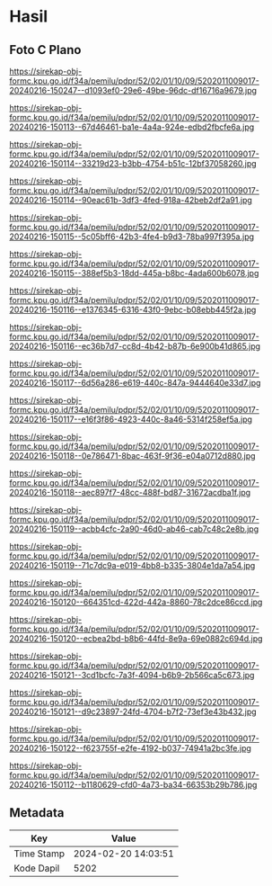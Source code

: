 # Hasil

## Foto C Plano

https://sirekap-obj-formc.kpu.go.id/f34a/pemilu/pdpr/52/02/01/10/09/5202011009017-20240216-150247--d1093ef0-29e6-49be-96dc-df16716a9679.jpg

https://sirekap-obj-formc.kpu.go.id/f34a/pemilu/pdpr/52/02/01/10/09/5202011009017-20240216-150113--67d46461-ba1e-4a4a-924e-edbd2fbcfe6a.jpg

https://sirekap-obj-formc.kpu.go.id/f34a/pemilu/pdpr/52/02/01/10/09/5202011009017-20240216-150114--33219d23-b3bb-4754-b51c-12bf37058260.jpg

https://sirekap-obj-formc.kpu.go.id/f34a/pemilu/pdpr/52/02/01/10/09/5202011009017-20240216-150114--90eac61b-3df3-4fed-918a-42beb2df2a91.jpg

https://sirekap-obj-formc.kpu.go.id/f34a/pemilu/pdpr/52/02/01/10/09/5202011009017-20240216-150115--5c05bff6-42b3-4fe4-b9d3-78ba997f395a.jpg

https://sirekap-obj-formc.kpu.go.id/f34a/pemilu/pdpr/52/02/01/10/09/5202011009017-20240216-150115--388ef5b3-18dd-445a-b8bc-4ada600b6078.jpg

https://sirekap-obj-formc.kpu.go.id/f34a/pemilu/pdpr/52/02/01/10/09/5202011009017-20240216-150116--e1376345-6316-43f0-9ebc-b08ebb445f2a.jpg

https://sirekap-obj-formc.kpu.go.id/f34a/pemilu/pdpr/52/02/01/10/09/5202011009017-20240216-150116--ec36b7d7-cc8d-4b42-b87b-6e900b41d865.jpg

https://sirekap-obj-formc.kpu.go.id/f34a/pemilu/pdpr/52/02/01/10/09/5202011009017-20240216-150117--6d56a286-e619-440c-847a-9444640e33d7.jpg

https://sirekap-obj-formc.kpu.go.id/f34a/pemilu/pdpr/52/02/01/10/09/5202011009017-20240216-150117--e16f3f86-4923-440c-8a46-5314f258ef5a.jpg

https://sirekap-obj-formc.kpu.go.id/f34a/pemilu/pdpr/52/02/01/10/09/5202011009017-20240216-150118--0e786471-8bac-463f-9f36-e04a0712d880.jpg

https://sirekap-obj-formc.kpu.go.id/f34a/pemilu/pdpr/52/02/01/10/09/5202011009017-20240216-150118--aec897f7-48cc-488f-bd87-31672acdba1f.jpg

https://sirekap-obj-formc.kpu.go.id/f34a/pemilu/pdpr/52/02/01/10/09/5202011009017-20240216-150119--acbb4cfc-2a90-46d0-ab46-cab7c48c2e8b.jpg

https://sirekap-obj-formc.kpu.go.id/f34a/pemilu/pdpr/52/02/01/10/09/5202011009017-20240216-150119--71c7dc9a-e019-4bb8-b335-3804e1da7a54.jpg

https://sirekap-obj-formc.kpu.go.id/f34a/pemilu/pdpr/52/02/01/10/09/5202011009017-20240216-150120--664351cd-422d-442a-8860-78c2dce86ccd.jpg

https://sirekap-obj-formc.kpu.go.id/f34a/pemilu/pdpr/52/02/01/10/09/5202011009017-20240216-150120--ecbea2bd-b8b6-44fd-8e9a-69e0882c694d.jpg

https://sirekap-obj-formc.kpu.go.id/f34a/pemilu/pdpr/52/02/01/10/09/5202011009017-20240216-150121--3cd1bcfc-7a3f-4094-b6b9-2b566ca5c673.jpg

https://sirekap-obj-formc.kpu.go.id/f34a/pemilu/pdpr/52/02/01/10/09/5202011009017-20240216-150121--d9c23897-24fd-4704-b7f2-73ef3e43b432.jpg

https://sirekap-obj-formc.kpu.go.id/f34a/pemilu/pdpr/52/02/01/10/09/5202011009017-20240216-150122--f623755f-e2fe-4192-b037-74941a2bc3fe.jpg

https://sirekap-obj-formc.kpu.go.id/f34a/pemilu/pdpr/52/02/01/10/09/5202011009017-20240216-150112--b1180629-cfd0-4a73-ba34-66353b29b786.jpg


## Metadata

| Key        | Value               |
| ---------- | ------------------- |
| Time Stamp | 2024-02-20 14:03:51 |
| Kode Dapil | 5202                |



